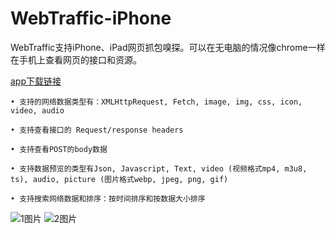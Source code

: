 # WebTraffic-iPhone
WebTraffic支持iPhone、iPad网页抓包嗅探。可以在无电脑的情况像chrome一样在手机上查看网页的接口和资源。

[app下载链接](https://apps.apple.com/us/app/webtraffic-inspect-network/id6478643561)

```
• 支持的网络数据类型有：XMLHttpRequest, Fetch, image, img, css, icon, video, audio

• 支持查看接口的 Request/response headers

• 支持查看POST的body数据

• 支持数据预览的类型有Json, Javascript, Text, video (视频格式mp4, m3u8, ts), audio, picture (图片格式webp, jpeg, png, gif)

• 支持搜索网络数据和排序：按时间排序和按数据大小排序
```

![1图片](https://is1-ssl.mzstatic.com/image/thumb/PurpleSource122/v4/d2/0c/20/d20c2061-efcc-44b2-43c1-3d94229dfed0/a796c36f-7c0c-4274-9ad7-dc4a6cbeaa74_Simulator_Screenshot_-_13P_App_Store_-_2024-02-29_at_16.00.21.png/460x0w.webp)
![2图片](https://is1-ssl.mzstatic.com/image/thumb/PurpleSource122/v4/a8/00/c6/a800c6b1-4866-f312-e651-fe1eb6b80f9d/37bfea78-b920-4720-9b89-5a1dbfa401f4_Simulator_Screenshot_-_13P_App_Store_-_2024-02-29_at_16.27.55.png/460x0w.webp)
